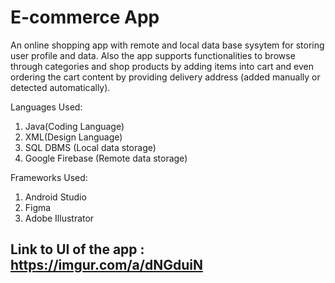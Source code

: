 # E-commerce App
An online shopping app with remote and local data base sysytem for storing user profile and data. Also the app supports functionalities to browse through categories and shop products by adding items into cart and even ordering the cart content by providing delivery address (added manually or detected automatically).

Languages Used:
1. Java(Coding Language)
2. XML(Design Language)
3. SQL DBMS (Local data storage)
4. Google Firebase (Remote data storage)

Frameworks Used:
1. Android Studio
2. Figma
3. Adobe Illustrator 

## Link to UI of the app : https://imgur.com/a/dNGduiN
